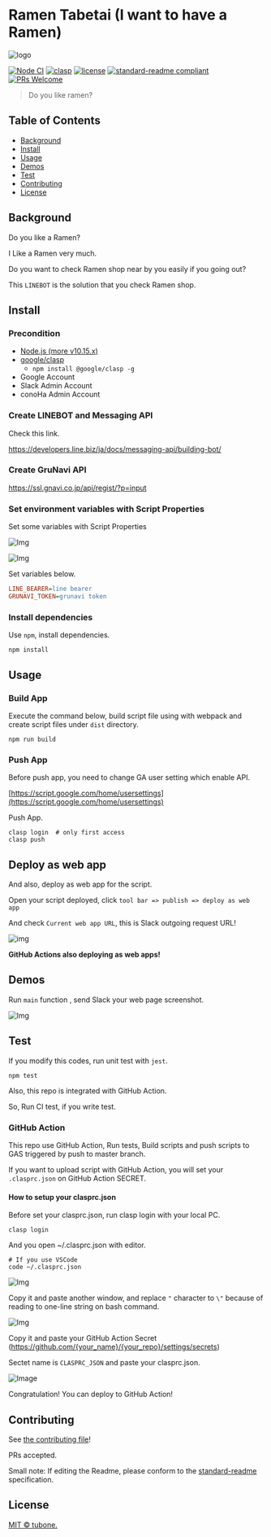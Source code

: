 # Ramen Tabetai (I want to have a Ramen)

![logo](docs/images/logo.png)

[![Node CI](https://github.com/tubone24/ramen-tabetai/workflows/Node%20CI/badge.svg)](https://github.com/tubone24/ramen-tabetai/actions)
[![clasp](https://img.shields.io/badge/built%20with-clasp-4285f4.svg)](https://github.com/google/clasp)
[![license](https://img.shields.io/github/license/tubone24/ramen-tabetai.svg)](LICENSE)
[![standard-readme compliant](https://img.shields.io/badge/readme%20style-standard-brightgreen.svg?style=flat-square)](https://github.com/RichardLitt/standard-readme)
[![PRs Welcome](https://img.shields.io/badge/PRs-welcome-brightgreen.svg?style=flat-square)](http://makeapullrequest.com)

> Do you like ramen?

## Table of Contents

- [Background](#background)
- [Install](#install)
- [Usage](#usage)
- [Demos](#demos)
- [Test](#Test)
- [Contributing](#contributing)
- [License](#license)

## Background

Do you like a Ramen?

I Like a Ramen very much.

Do you want to check Ramen shop near by you easily if you going out?

This `LINEBOT` is the solution that you check Ramen shop. 

## Install

### Precondition

- [Node.js (more v10.15.x)](https://nodejs.org/en/)
- [google/clasp](https://github.com/google/clasp)
  - `npm install @google/clasp -g`
- Google Account
- Slack Admin Account
- conoHa Admin Account

### Create LINEBOT and Messaging API

Check this link.

<https://developers.line.biz/ja/docs/messaging-api/building-bot/>

### Create GruNavi API

<https://ssl.gnavi.co.jp/api/regist/?p=input>

### Set environment variables with Script Properties

Set some variables with Script Properties

![Img](docs/images/install3.png)

![Img](docs/images/install4.png)

Set variables below. 

```ini
LINE_BEARER=line bearer
GRUNAVI_TOKEN=grunavi token
```

### Install dependencies

Use `npm`, install dependencies.

```
npm install
```

## Usage

### Build App

Execute the command below, build script file using with webpack and create script files under `dist` directory.

```
npm run build
```

### Push App

Before push app, you need to change GA user setting which enable API.

[https://script.google.com/home/usersettings](https://script.google.com/home/usersettings)

Push App.

```
clasp login  # only first access
clasp push
```

## Deploy as web app

And also, deploy as web app for the script.

Open your script deployed, click `tool bar => publish => deploy as web app`

And check `Current web app URL`, this is Slack outgoing request URL!

![img](docs/images/8.png)

**GitHub Actions also deploying as web apps!**

## Demos

Run `main` function , send Slack your web page screenshot.

![Img](docs/images/demo.gif)

## Test

If you modify this codes, run unit test with `jest`.

```
npm test
```

Also, this repo is integrated with GitHub Action.

So, Run CI test, if you write test.

### GitHub Action

This repo use GitHub Action, Run tests, Build scripts and push scripts to GAS triggered by push to master branch.

If you want to upload script with GitHub Action, you will set your `.clasprc.json` on GitHub Action SECRET.

#### How to setup your clasprc.json

Before set your clasprc.json, run clasp login with your local PC.

```
clasp login
```

And you open ~/.clasprc.json with editor.

```
# If you use VSCode
code ~/.clasprc.json
```

![Img](docs/images/clasp1.png)

Copy it and paste another window, and replace `"` character to `\"` because of reading to one-line string on bash command.

![Img](docs/images/clasp2.png)

Copy it and paste your GitHub Action Secret (https://github.com/{your_name}/{your_repo}/settings/secrets)

Sectet name is `CLASPRC_JSON` and paste your clasprc.json.

![Image](docs/images/clasp3.png)

Congratulation! You can deploy to GitHub Action!


## Contributing

See [the contributing file](CONTRIBUTING.md)!

PRs accepted.

Small note: If editing the Readme, please conform to the [standard-readme](https://github.com/RichardLitt/standard-readme) specification.

## License

[MIT © tubone.](LICENSE)
